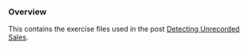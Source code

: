 ### Overview

This contains the exercise files used in the post [Detecting Unrecorded Sales](https://powerqueryforaccountants.com/detecting-unrecorded-sales/).